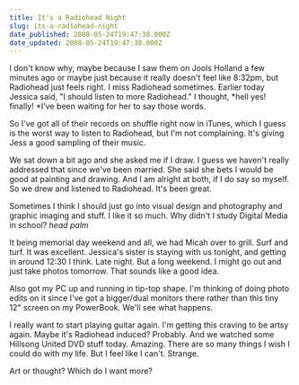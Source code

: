 ```yaml
---
title: It's a Radiohead Night
slug: its-a-radiohead-night
date_published: 2008-05-24T19:47:38.000Z
date_updated: 2008-05-24T19:47:38.000Z
---
```


I don't know why, maybe because I saw them on Jools Holland a few minutes ago or maybe just because it really doesn't feel like 8:32pm, but Radiohead just feels right. I miss Radiohead sometimes. Earlier today Jessica said, "I should listen to more Radiohead." I thought, *hell yes! finally! *I've been waiting for her to say those words.

So I've got all of their records on shuffle right now in iTunes, which I guess is the worst way to listen to Radiohead, but I'm not complaining. It's giving Jess a good sampling of their music.

We sat down a bit ago and she asked me if I draw. I guess we haven't really addressed that since we've been married. She said she bets I would be good at painting and drawing. And I am alright at both, if I do say so myself. So we drew and listened to Radiohead. It's been great.

Sometimes I think I should just go into visual design and photography and graphic imaging and stuff. I like it so much. Why didn't I study Digital Media in school? *head palm*

It being memorial day weekend and all, we had Micah over to grill. Surf and turf. It was excellent. Jessica's sister is staying with us tonight, and getting in around 12:30 I think. Late night. But a long weekend. I might go out and just take photos tomorrow. That sounds like a good idea.

Also got my PC up and running in tip-top shape. I'm thinking of doing photo edits on it since I've got a bigger/dual monitors there rather than this tiny 12" screen on my PowerBook. We'll see what happens.

I really want to start playing guitar again. I'm getting this craving to be artsy again. Maybe it's Radiohead induced? Probably. And we watched some Hillsong United DVD stuff today. Amazing. There are so many things I wish I could do with my life. But I feel like I can't. Strange.

Art or thought? Which do I want more?
